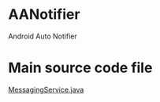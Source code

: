 # AANotifier
Android Auto Notifier

# Main source code file
[MessagingService.java](https://github.com/sckzw/AANotifier/blob/master/mobile/src/main/java/io/github/sckzw/aanotifier/MessagingService.java "MessagingService.java")
